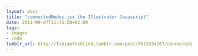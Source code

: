 ```yaml
---
layout: post
title: "connectedNodes.jsx the Illustrator Javascript"
date: 2011-09-07T11:45:20+02:00
tags:
- images
- code
tumblr_url: http://fabiantheblind.tumblr.com/post/9913334267/connectednodes-jsx-the-illustrator-javascript
---
```

